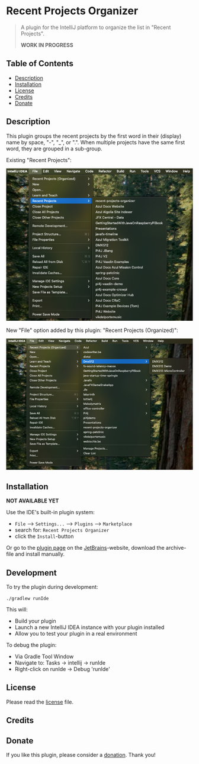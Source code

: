 # Recent Projects Organizer

> A plugin for the IntelliJ platform to organize the list in "Recent Projects".
> 
> **WORK IN PROGRESS**

## Table of Contents

* [Description](#description)
* [Installation](#installation)
* [License](#license)
* [Credits](#credits)
* [Donate](#donate)

## Description

This plugin groups the recent projects by the first word in their (display) name by space, "-", "_", or ".". When multiple projects have the same first word, they are grouped in a sub-group.

Existing "Recent Projects":

![Recent Projects](screenshots/recent-projects.png)

New "File" option added by this plugin: "Recent Projects (Organized)":

![Recent Projects Organized](screenshots/recent-projects-organized.png)

## Installation

**NOT AVAILABLE YET**

Use the IDE's built-in plugin system:

* `File` --> `Settings...` --> `Plugins` --> `Marketplace`
* search for: `Recent Projects Organizer`
* click the `Install`-button

Or go to the [plugin page](https://plugins.jetbrains.com/plugin/28455-recent-projects-organizer) on the [JetBrains](https://www.jetbrains.com)-website, download the archive-file and install manually.

## Development

To try the plugin during development:

```
./gradlew runIde
```

This will:

* Build your plugin
* Launch a new IntelliJ IDEA instance with your plugin installed
* Allow you to test your plugin in a real environment

To debug the plugin:

* Via Gradle Tool Window
* Navigate to: Tasks → intellij → runIde
* Right-click on runIde → Debug 'runIde'


## License

Please read the [license](LICENSE) file.

## Credits



## Donate

If you like this plugin, please consider a [donation](https://buymeacoffee.com/frankdelporte). Thank you!
